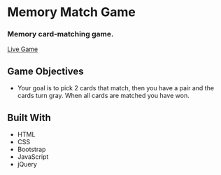 # Memory Match Game

### Memory card-matching game. 

[Live Game](https://kaseycolleen.github.io/match-game/)

## Game Objectives

- Your goal is to pick 2 cards that match, then you have a pair and the cards turn gray. When all cards are matched you have won.

## Built With

- HTML
- CSS
- Bootstrap
- JavaScript
- jQuery
